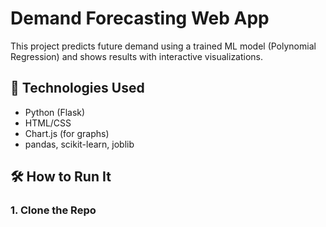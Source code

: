 # Demand Forecasting Web App

This project predicts future demand using a trained ML model (Polynomial Regression) and shows results with interactive visualizations.

## 🔧 Technologies Used
- Python (Flask)
- HTML/CSS
- Chart.js (for graphs)
- pandas, scikit-learn, joblib

## 🛠 How to Run It

### 1. Clone the Repo
